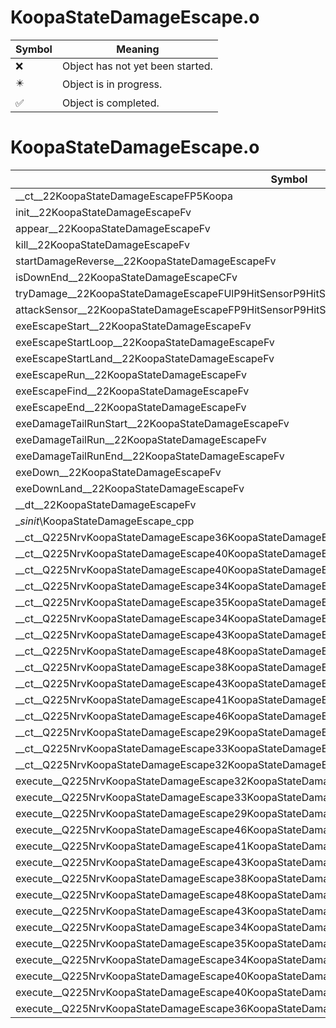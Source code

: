# KoopaStateDamageEscape.o
| Symbol | Meaning 
| ------------- | ------------- 
| :x: | Object has not yet been started. 
| :eight_pointed_black_star: | Object is in progress. 
| :white_check_mark: | Object is completed. 


# KoopaStateDamageEscape.o
| Symbol | Decompiled? |
| ------------- | ------------- |
| __ct__22KoopaStateDamageEscapeFP5Koopa | :x: |
| init__22KoopaStateDamageEscapeFv | :x: |
| appear__22KoopaStateDamageEscapeFv | :x: |
| kill__22KoopaStateDamageEscapeFv | :x: |
| startDamageReverse__22KoopaStateDamageEscapeFv | :x: |
| isDownEnd__22KoopaStateDamageEscapeCFv | :x: |
| tryDamage__22KoopaStateDamageEscapeFUlP9HitSensorP9HitSensor | :x: |
| attackSensor__22KoopaStateDamageEscapeFP9HitSensorP9HitSensor | :x: |
| exeEscapeStart__22KoopaStateDamageEscapeFv | :x: |
| exeEscapeStartLoop__22KoopaStateDamageEscapeFv | :x: |
| exeEscapeStartLand__22KoopaStateDamageEscapeFv | :x: |
| exeEscapeRun__22KoopaStateDamageEscapeFv | :x: |
| exeEscapeFind__22KoopaStateDamageEscapeFv | :x: |
| exeEscapeEnd__22KoopaStateDamageEscapeFv | :x: |
| exeDamageTailRunStart__22KoopaStateDamageEscapeFv | :x: |
| exeDamageTailRun__22KoopaStateDamageEscapeFv | :x: |
| exeDamageTailRunEnd__22KoopaStateDamageEscapeFv | :x: |
| exeDown__22KoopaStateDamageEscapeFv | :x: |
| exeDownLand__22KoopaStateDamageEscapeFv | :x: |
| __dt__22KoopaStateDamageEscapeFv | :x: |
| __sinit_\KoopaStateDamageEscape_cpp | :x: |
| __ct__Q225NrvKoopaStateDamageEscape36KoopaStateDamageEscapeNrvEscapeStartFv | :x: |
| __ct__Q225NrvKoopaStateDamageEscape40KoopaStateDamageEscapeNrvEscapeStartLoopFv | :x: |
| __ct__Q225NrvKoopaStateDamageEscape40KoopaStateDamageEscapeNrvEscapeStartLandFv | :x: |
| __ct__Q225NrvKoopaStateDamageEscape34KoopaStateDamageEscapeNrvEscapeRunFv | :x: |
| __ct__Q225NrvKoopaStateDamageEscape35KoopaStateDamageEscapeNrvEscapeFindFv | :x: |
| __ct__Q225NrvKoopaStateDamageEscape34KoopaStateDamageEscapeNrvEscapeEndFv | :x: |
| __ct__Q225NrvKoopaStateDamageEscape43KoopaStateDamageEscapeNrvDamageTailRunStartFv | :x: |
| __ct__Q225NrvKoopaStateDamageEscape48KoopaStateDamageEscapeNrvDamageTailRunStartFinalFv | :x: |
| __ct__Q225NrvKoopaStateDamageEscape38KoopaStateDamageEscapeNrvDamageTailRunFv | :x: |
| __ct__Q225NrvKoopaStateDamageEscape43KoopaStateDamageEscapeNrvDamageTailRunFinalFv | :x: |
| __ct__Q225NrvKoopaStateDamageEscape41KoopaStateDamageEscapeNrvDamageTailRunEndFv | :x: |
| __ct__Q225NrvKoopaStateDamageEscape46KoopaStateDamageEscapeNrvDamageTailRunEndFinalFv | :x: |
| __ct__Q225NrvKoopaStateDamageEscape29KoopaStateDamageEscapeNrvDownFv | :x: |
| __ct__Q225NrvKoopaStateDamageEscape33KoopaStateDamageEscapeNrvDownLandFv | :x: |
| __ct__Q225NrvKoopaStateDamageEscape32KoopaStateDamageEscapeNrvDownEndFv | :x: |
| execute__Q225NrvKoopaStateDamageEscape32KoopaStateDamageEscapeNrvDownEndCFP5Spine | :x: |
| execute__Q225NrvKoopaStateDamageEscape33KoopaStateDamageEscapeNrvDownLandCFP5Spine | :x: |
| execute__Q225NrvKoopaStateDamageEscape29KoopaStateDamageEscapeNrvDownCFP5Spine | :x: |
| execute__Q225NrvKoopaStateDamageEscape46KoopaStateDamageEscapeNrvDamageTailRunEndFinalCFP5Spine | :x: |
| execute__Q225NrvKoopaStateDamageEscape41KoopaStateDamageEscapeNrvDamageTailRunEndCFP5Spine | :x: |
| execute__Q225NrvKoopaStateDamageEscape43KoopaStateDamageEscapeNrvDamageTailRunFinalCFP5Spine | :x: |
| execute__Q225NrvKoopaStateDamageEscape38KoopaStateDamageEscapeNrvDamageTailRunCFP5Spine | :x: |
| execute__Q225NrvKoopaStateDamageEscape48KoopaStateDamageEscapeNrvDamageTailRunStartFinalCFP5Spine | :x: |
| execute__Q225NrvKoopaStateDamageEscape43KoopaStateDamageEscapeNrvDamageTailRunStartCFP5Spine | :x: |
| execute__Q225NrvKoopaStateDamageEscape34KoopaStateDamageEscapeNrvEscapeEndCFP5Spine | :x: |
| execute__Q225NrvKoopaStateDamageEscape35KoopaStateDamageEscapeNrvEscapeFindCFP5Spine | :x: |
| execute__Q225NrvKoopaStateDamageEscape34KoopaStateDamageEscapeNrvEscapeRunCFP5Spine | :x: |
| execute__Q225NrvKoopaStateDamageEscape40KoopaStateDamageEscapeNrvEscapeStartLandCFP5Spine | :x: |
| execute__Q225NrvKoopaStateDamageEscape40KoopaStateDamageEscapeNrvEscapeStartLoopCFP5Spine | :x: |
| execute__Q225NrvKoopaStateDamageEscape36KoopaStateDamageEscapeNrvEscapeStartCFP5Spine | :x: |
